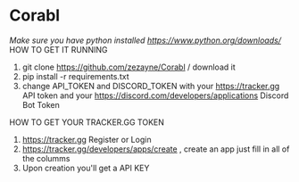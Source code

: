 # Corabl
*Make sure you have python installed https://www.python.org/downloads/* 
HOW TO GET IT RUNNING 
1) git clone https://github.com/zezayne/Corabl / download it 
2) pip install -r requirements.txt 
3) change API_TOKEN and DISCORD_TOKEN with your https://tracker.gg API token and your https://discord.com/developers/applications Discord Bot Token 

HOW TO GET YOUR TRACKER.GG TOKEN 
1) https://tracker.gg Register or Login 
2) https://tracker.gg/developers/apps/create , create an app just fill in all of the columms 
3) Upon creation you'll get a API KEY 
